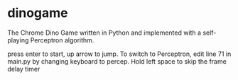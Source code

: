 # dinogame
The Chrome Dino Game written in Python and implemented with a self-playing Perceptron algorithm.

press enter to start, up arrow to jump.
To switch to Perceptron, edit line 71 in main.py by changing keyboard to percep.
Hold left space to skip the frame delay timer
